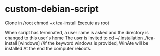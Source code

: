 # custom-debian-script

Clone in /root
chmod +x tca-install
Execute as root

When script has terminated, a user name is asked and the directory is changed to this user's home
The user is invited to 
  cd ~/.installation
  ./tca-install [windows] //if the keyword windows is provided, WinAte will be installed
At the end the computer reboots.
